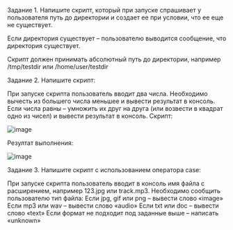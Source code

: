Задание 1.
Напишите скрипт, который при запуске спрашивает у пользователя путь до директории и создает ее при условии, что ее еще не существует.

Если директория существует – пользователю выводится сообщение, что директория существует.

Скрипт должен принимать абсолютный путь до директории, например /tmp/testdir или /home/user/testdir

Задание 2.
Напишите скрипт:

При запуске скрипта пользователь вводит два числа.
Необходимо вычесть из большего числа меньшее и вывести результат в консоль.
Если числа равны – умножить их друг на друга (или возвести в квадрат одно из чисел) и вывести результат в консоль.
Скрипт:

![image](https://user-images.githubusercontent.com/121052923/212102723-8833ef0c-565e-4114-af69-ea1ac86abf67.png)

Резултат выполнения:

![image](https://user-images.githubusercontent.com/121052923/212102893-9db7e49c-fe28-46db-90cf-64f133310b8f.png)


Задание 3.
Напишите скрипт с использованием оператора case:

При запуске скрипта пользователь вводит в консоль имя файла с расширением, например 123.jpg или track.mp3.
Необходимо сообщить пользователю тип файла:
Если jpg, gif или png – вывести слово «image»
Если mp3 или wav – вывести слово «audio»
Если txt или doc – вывести слово «text»
Если формат не подходит под заданные выше – написать «unknown»
